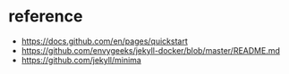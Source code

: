 # reference

* https://docs.github.com/en/pages/quickstart
* https://github.com/envygeeks/jekyll-docker/blob/master/README.md
* https://github.com/jekyll/minima